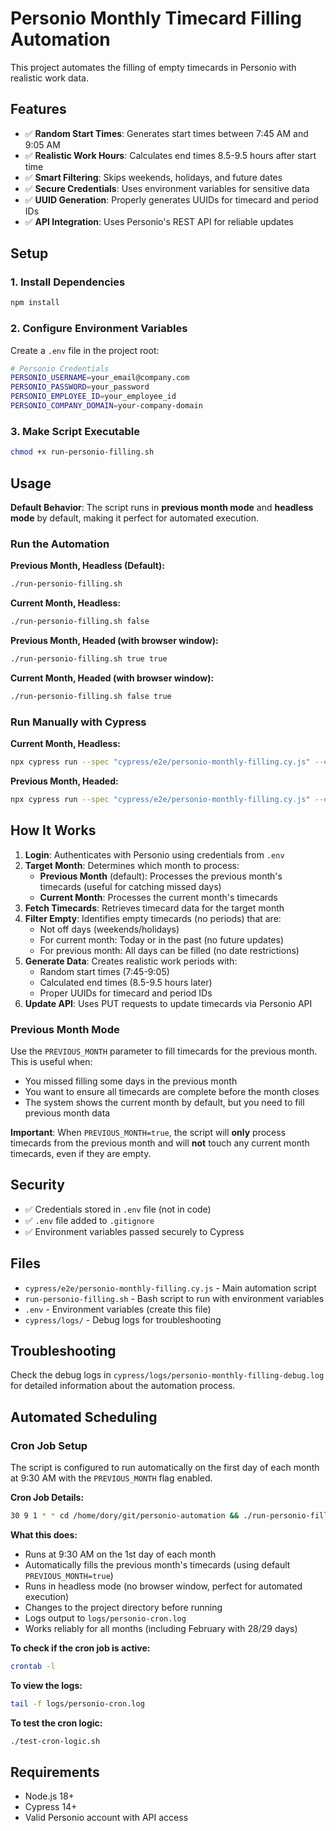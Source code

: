 # Personio Monthly Timecard Filling Automation

This project automates the filling of empty timecards in Personio with realistic work data.

## Features

- ✅ **Random Start Times**: Generates start times between 7:45 AM and 9:05 AM
- ✅ **Realistic Work Hours**: Calculates end times 8.5-9.5 hours after start time
- ✅ **Smart Filtering**: Skips weekends, holidays, and future dates
- ✅ **Secure Credentials**: Uses environment variables for sensitive data
- ✅ **UUID Generation**: Properly generates UUIDs for timecard and period IDs
- ✅ **API Integration**: Uses Personio's REST API for reliable updates

## Setup

### 1. Install Dependencies
```bash
npm install
```

### 2. Configure Environment Variables
Create a `.env` file in the project root:
```bash
# Personio Credentials
PERSONIO_USERNAME=your_email@company.com
PERSONIO_PASSWORD=your_password
PERSONIO_EMPLOYEE_ID=your_employee_id
PERSONIO_COMPANY_DOMAIN=your-company-domain
```

### 3. Make Script Executable
```bash
chmod +x run-personio-filling.sh
```

## Usage

**Default Behavior**: The script runs in **previous month mode** and **headless mode** by default, making it perfect for automated execution.

### Run the Automation

**Previous Month, Headless (Default):**
```bash
./run-personio-filling.sh
```

**Current Month, Headless:**
```bash
./run-personio-filling.sh false
```

**Previous Month, Headed (with browser window):**
```bash
./run-personio-filling.sh true true
```

**Current Month, Headed (with browser window):**
```bash
./run-personio-filling.sh false true
```

### Run Manually with Cypress

**Current Month, Headless:**
```bash
npx cypress run --spec "cypress/e2e/personio-monthly-filling.cy.js" --env PREVIOUS_MONTH=false --headless
```

**Previous Month, Headed:**
```bash
npx cypress run --spec "cypress/e2e/personio-monthly-filling.cy.js" --env PREVIOUS_MONTH=true --headed
```

## How It Works

1. **Login**: Authenticates with Personio using credentials from `.env`
2. **Target Month**: Determines which month to process:
   - **Previous Month** (default): Processes the previous month's timecards (useful for catching missed days)
   - **Current Month**: Processes the current month's timecards
3. **Fetch Timecards**: Retrieves timecard data for the target month
4. **Filter Empty**: Identifies empty timecards (no periods) that are:
   - Not off days (weekends/holidays)
   - For current month: Today or in the past (no future updates)
   - For previous month: All days can be filled (no date restrictions)
5. **Generate Data**: Creates realistic work periods with:
   - Random start times (7:45-9:05)
   - Calculated end times (8.5-9.5 hours later)
   - Proper UUIDs for timecard and period IDs
6. **Update API**: Uses PUT requests to update timecards via Personio API

### Previous Month Mode
Use the `PREVIOUS_MONTH` parameter to fill timecards for the previous month. This is useful when:
- You missed filling some days in the previous month
- You want to ensure all timecards are complete before the month closes
- The system shows the current month by default, but you need to fill previous month data

**Important**: When `PREVIOUS_MONTH=true`, the script will **only** process timecards from the previous month and will **not** touch any current month timecards, even if they are empty.

## Security

- ✅ Credentials stored in `.env` file (not in code)
- ✅ `.env` file added to `.gitignore`
- ✅ Environment variables passed securely to Cypress

## Files

- `cypress/e2e/personio-monthly-filling.cy.js` - Main automation script
- `run-personio-filling.sh` - Bash script to run with environment variables
- `.env` - Environment variables (create this file)
- `cypress/logs/` - Debug logs for troubleshooting

## Troubleshooting

Check the debug logs in `cypress/logs/personio-monthly-filling-debug.log` for detailed information about the automation process.

## Automated Scheduling

### Cron Job Setup
The script is configured to run automatically on the first day of each month at 9:30 AM with the `PREVIOUS_MONTH` flag enabled.

**Cron Job Details:**
```bash
30 9 1 * * cd /home/dory/git/personio-automation && ./run-personio-filling.sh >> logs/personio-cron.log 2>&1
```

**What this does:**
- Runs at 9:30 AM on the 1st day of each month
- Automatically fills the previous month's timecards (using default `PREVIOUS_MONTH=true`)
- Runs in headless mode (no browser window, perfect for automated execution)
- Changes to the project directory before running
- Logs output to `logs/personio-cron.log`
- Works reliably for all months (including February with 28/29 days)

**To check if the cron job is active:**
```bash
crontab -l
```

**To view the logs:**
```bash
tail -f logs/personio-cron.log
```

**To test the cron logic:**
```bash
./test-cron-logic.sh
```

## Requirements

- Node.js 18+
- Cypress 14+
- Valid Personio account with API access 
